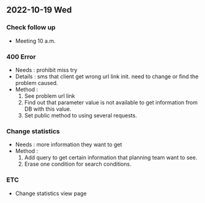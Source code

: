 ## 2022-10-19 Wed

### Check follow up
+ Meeting 10 a.m.

### 400 Error
+ Needs : prohibit miss try
+ Details : sms that client get wrong url link init. need to change or find the problem caused.
+ Method : 
  1. See problem url link
  2. Find out that parameter value is not available to get information from DB with this value.
  3. Set public method to using several requests. 

### Change statistics 
+ Needs : more information they want to get
+ Method :
  1. Add query to get certain information that planning team want to see.
  2. Erase one condition for search conditions.
  
### ETC
+ Change statistics view page